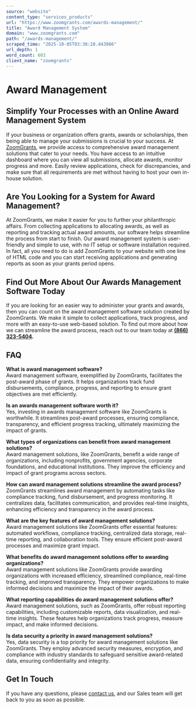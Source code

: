 ```yaml
---
source: "website"
content_type: "services_products"
url: "https://www.zoomgrants.com/awards-management/"
title: "Award Management System"
domain: "www.zoomgrants.com"
path: "/awards-management/"
scraped_time: "2025-10-05T03:38:28.443986"
url_depth: 1
word_count: 603
client_name: "zoomgrants"
---
```


# Award Management

## Simplify Your Processes with an Online Award Management System

If your business or organization offers grants, awards or scholarships, then being able to manage your submissions is crucial to your success. At [ZoomGrants](https://www.zoomgrants.com/), we provide access to comprehensive award management solutions that cater to your needs. You have access to an intuitive dashboard where you can view all submissions, allocate awards, monitor progress and more. Easily review applications, check for discrepancies, and make sure that all requirements are met without having to host your own in-house solution.

## Are You Looking for a System for Award Management?

At ZoomGrants, we make it easier for you to further your philanthropic affairs. From collecting applications to allocating awards, as well as reporting and tracking actual award amounts, our software helps streamline the process from start to finish. Our award management system is user-friendly and simple to use, with no IT setup or software installation required. In fact, all you need to do is add ZoomGrants to your website with one line of HTML code and you can start receiving applications and generating reports as soon as your grants period opens.

## Find Out More About Our Awards Management Software Today

If you are looking for an easier way to administer your grants and awards, then you can count on the award management software solution created by ZoomGrants. We make it simple to collect applications, track progress, and more with an easy-to-use web-based solution. To find out more about how we can streamline the award process, reach out to our team today at **[(866) 323-5404](tel:8663235404).**

## FAQ

**What is award management software?**  
Award management software, exemplified by ZoomGrants, facilitates the post-award phase of grants. It helps organizations track fund disbursements, compliance, progress, and reporting to ensure grant objectives are met efficiently.

**Is an awards management software worth it?**  
Yes, investing in awards management software like ZoomGrants is worthwhile. It streamlines post-award processes, ensuring compliance, transparency, and efficient progress tracking, ultimately maximizing the impact of grants.

**What types of organizations can benefit from award management solutions?**  
Award management solutions, like ZoomGrants, benefit a wide range of organizations, including nonprofits, government agencies, corporate foundations, and educational institutions. They improve the efficiency and impact of grant programs across sectors.

**How can award management solutions streamline the award process?**  
ZoomGrants streamlines award management by automating tasks like compliance tracking, fund disbursement, and progress monitoring. It centralizes data, facilitates communication, and provides real-time insights, enhancing efficiency and transparency in the award process.

**What are the key features of award management solutions?**  
Award management solutions like ZoomGrants offer essential features: automated workflows, compliance tracking, centralized data storage, real-time reporting, and collaboration tools. They ensure efficient post-award processes and maximize grant impact.

**What benefits do award management solutions offer to awarding organizations?**  
Award management solutions like ZoomGrants provide awarding organizations with increased efficiency, streamlined compliance, real-time tracking, and improved transparency. They empower organizations to make informed decisions and maximize the impact of their awards.

**What reporting capabilities do award management solutions offer?**  
Award management solutions, such as ZoomGrants, offer robust reporting capabilities, including customizable reports, data visualization, and real-time insights. These features help organizations track progress, measure impact, and make informed decisions.

**Is data security a priority in award management solutions?**  
Yes, data security is a top priority for award management solutions like ZoomGrants. They employ advanced security measures, encryption, and compliance with industry standards to safeguard sensitive award-related data, ensuring confidentiality and integrity.

## Get In Touch

If you have any questions, please [contact us](https://www.zoomgrants.com/about-us/contact-sales/), and our Sales team will get back to you as soon as possible.